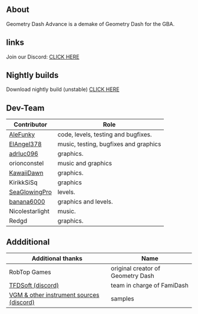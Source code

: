 

## About
Geometry Dash Advance is a demake of Geometry Dash for the GBA.

## links

Join our Discord: [CLICK HERE](https://discord.gg/WvUUqn2HMc)

## Nightly builds
Download nightly build (unstable) [CLICK HERE](https://nightly.link/AleFunky/geometry_dash_advance/workflows/main/main/gd-adv.zip)

## Dev-Team

|Contributor|Role|
|---|---|
|[AleFunky](https://github.com/PinguLinux)|code, levels, testing and bugfixes.|
|[ElAngel378](https://github.com/ElAngel378)|music, testing, bugfixes and graphics|
|[adrluc096](https://github.com/123456oil)|graphics.|
|orionconstel|music and graphics|
|[KawaiiDawn](https://github.com/Astroclimber26)|graphics.|
|KirikkSiSq|graphics|
|[SeaGlowingPro](https://github.com/SeaGlowingPro)|levels.|
|[banana6000](https://github.com/xXFamidash_Fan69Xx)|graphics and levels.|
|Nicolestarlight|music.|
|Redgd|graphics.|

## Addditional
|Additional thanks| Name |
|---|---|
|RobTop Games|original creator of Geometry Dash|
|[TFDSoft (discord)](https://discord.gg/PCbwQaZs8K)|team in charge of FamiDash|
|[VGM & other instrument sources (discord)](https://discord.gg/m4qzYNGHuS)|samples|
